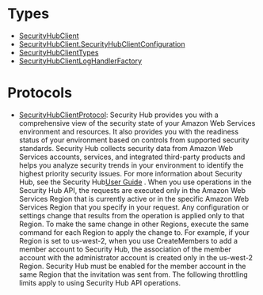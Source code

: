 # Types

  - [SecurityHubClient](/aws-sdk-swift/reference/0.x/AWSSecurityHub/SecurityHubClient)
  - [SecurityHubClient.SecurityHubClientConfiguration](/aws-sdk-swift/reference/0.x/AWSSecurityHub/SecurityHubClient_SecurityHubClientConfiguration)
  - [SecurityHubClientTypes](/aws-sdk-swift/reference/0.x/AWSSecurityHub/SecurityHubClientTypes)
  - [SecurityHubClientLogHandlerFactory](/aws-sdk-swift/reference/0.x/AWSSecurityHub/SecurityHubClientLogHandlerFactory)

# Protocols

  - [SecurityHubClientProtocol](/aws-sdk-swift/reference/0.x/AWSSecurityHub/SecurityHubClientProtocol):
    Security Hub provides you with a comprehensive view of the security state of your Amazon Web Services environment and resources. It also provides you with the readiness status of your environment based on controls from supported security standards. Security Hub collects security data from Amazon Web Services accounts, services, and integrated third-party products and helps you analyze security trends in your environment to identify the highest priority security issues. For more information about Security Hub, see the Security Hub[User Guide](https://docs.aws.amazon.com/securityhub/latest/userguide/what-is-securityhub.html) . When you use operations in the Security Hub API, the requests are executed only in the Amazon Web Services Region that is currently active or in the specific Amazon Web Services Region that you specify in your request. Any configuration or settings change that results from the operation is applied only to that Region. To make the same change in other Regions, execute the same command for each Region to apply the change to. For example, if your Region is set to us-west-2, when you use CreateMembers to add a member account to Security Hub, the association of the member account with the administrator account is created only in the us-west-2 Region. Security Hub must be enabled for the member account in the same Region that the invitation was sent from. The following throttling limits apply to using Security Hub API operations.
